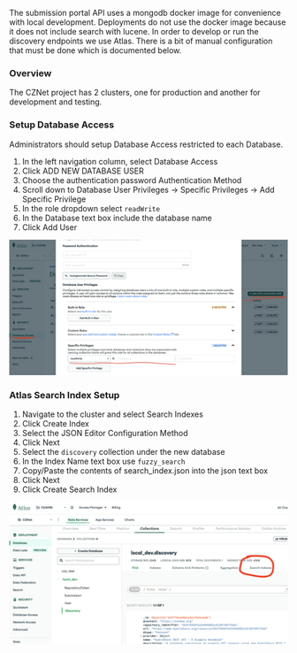 The submission portal API uses a mongodb docker image for convenience with local development.  Deployments do not use the docker image because it does not include search with lucene. In order to develop or run the discovery endpoints we use Atlas. There is a bit of manual configuration that must be done which is documented below.

### Overview
The CZNet project has 2 clusters, one for production and another for development and testing.

### Setup Database Access
Administrators should setup Database Access restricted to each Database.
1. In the left navigation column, select Database Access
2. Click ADD NEW DATABASE USER
3. Choose the authentication password Authentication Method
4. Scroll down to Database User Privileges -> Specific Privileges -> Add Specific Privilege
5. In the role dropdown select `readWrite`
6. In the Database text box include the database name
7. Click Add User

![Database Access](database_access.png)

### Atlas Search Index Setup
1. Navigate to the cluster and select Search Indexes
2. Click Create Index
3. Select the JSON Editor Configuration Method
4. Click Next
5. Select the `discovery` collection under the new database
6. In the Index Name text box use `fuzzy_search`
7. Copy/Paste the contents of search_index.json into the json text box
8. Click Next
9. Click Create Search Index

![Search Indexes](search_indexes.png)